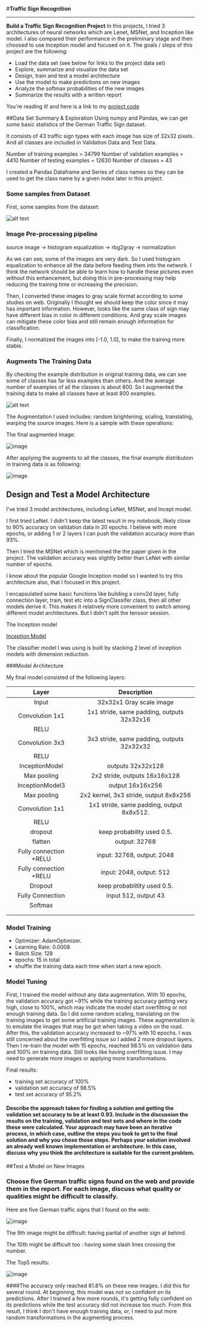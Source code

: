 #**Traffic Sign Recognition** 

---

**Build a Traffic Sign Recognition Project**
In this projects, I tried 3 architectures of neural networks which are Lenet, MSNet, and Inception like model. I also compared their performance in the preliminary stage and then choosed to use Inception model and focused on it.
The goals / steps of this project are the following:
* Load the data set (see below for links to the project data set)
* Explore, summarize and visualize the data set
* Design, train and test a model architecture
* Use the model to make predictions on new images
* Analyze the softmax probabilities of the new images
* Summarize the results with a written report



You're reading it! and here is a link to my [project code](./Traffic_Sign_Classifier_v2.ipynb)

##Data Set Summary & Exploration
Using numpy and Pandas, we can get some basic statistics of the German Traffic Sign dataset. 

It consists of 43 traffic sign types with each image has size of 32x32 pixels. And all classes are included in Validation Data and Test Data.

Number of training examples = 34799
Number of validation examples = 4410
Number of testing examples = 12630
Number of classes = 43

I created a Pandas Dataframe and Series of class names so they can be used to get the class name by a given index later in this project.

### Some samples from Dataset
First, some samples from the dataset:

![alt text](/home/lizhang/workspace/Udacity/CarND/CarND-Traffic-Sign-Classifier-Project/examples/speedlmt20.png "samples")

### Image Pre-processing pipeline

source image -> histogram equalization -> rbg2gray -> normalization

As we can see, some of the images are very dark. So I used histogram equalization to enhance all the data before feeding them into the network. I think the network should be able to learn how to handle these pictures even without this enhancement, but doing this in pre-processing may help reducing the training time or increasing the precision.

Then, I converted  these images to gray scale format according to some studies on web. Originally I thought we should keep the color since it may has important information. However, looks like the same class of sign may have different bias in color in different conditions. And gray scale images can mitigate these color bias and still remain enough information for classification.

Finally, I normalized the images into [-1.0, 1.0], to make the training more stable.

###  Augments The Training Data

By checking the example distribution in original training data, we can see some of classes has far less examples than others. And the average number of examples of all the classes is about 800. So I augmented the training data to make all classes have at least 800 examples.

![alt text](/home/lizhang/workspace/Udacity/CarND/CarND-Traffic-Sign-Classifier-Project/examples/distribution_pre.png "image")

The Augmentation I used includes: random brightening, scaling, translating, warping the source images. Here is a sample with these operations:

The final augmented image:

![image](/home/lizhang/workspace/Udacity/CarND/CarND-Traffic-Sign-Classifier-Project/examples/aug_sample.png "augmented")

After applying the augments to all the classes, the final example distribution in training data is as following:

![image](/home/lizhang/workspace/Udacity/CarND/CarND-Traffic-Sign-Classifier-Project/examples/distribution_post.png "distribution post")

## Design and Test a Model Architecture

I've tried 3 model architectures, including LeNet, MSNet, and Incept model.

I first tried LeNet. I didn't keep the latest result in my notebook, likely close to 90% accuracy on validation data in 20 epochs. I believe with more epochs, or adding 1 or 2 layers I can push the validation accuracy more than 93%.

Then I tried the MSNet which is mentioned the the paper given in the project. The validation accuracy was slightly better than LeNet with similar number of epochs. 

I know about the popular Google Inception model so I wanted to try this architecture also, that I focused in this project.

I encapsulated some basic functions like building a conv2d layer, fully connection layer, train, test etc into a SignClassifer class, then all other models derive it. This makes it relatively more convenient to switch among different model architectures. But I didn't split the tenssor session. 

The Inception model 

[Inception Model](https://arxiv.org/pdf/1409.4842.pdf	"inception Model")

The classifier model I was using is built by stacking 2 level of inception models with dimension reduction. 

###Model Architecture

My final model consisted of the following layers:

|         Layer          |               Description                |
| :--------------------: | :--------------------------------------: |
|         Input          |         32x32x1 Gray scale image         |
|    Convolution 1x1     | 1x1 stride, same padding, outputs 32x32x16 |
|          RELU          |                                          |
|    Convolution 3x3     | 3x3 stride, same padding, outputs 32x32x32 |
|          RELU          |                                          |
|     InceptionModel     |            outputs 32x32x128             |
|      Max pooling       |      2x2 stride,  outputs 16x16x128      |
|    InceptionModel3     |             output 16x16x256             |
|      Max pooling       |  2x2 kernel, 3x3 stride, output 8x8x256  |
|    Convolution 1x1     | 1x1 stride, same padding, output 8x8x512. |
|          RELU          |                                          |
|        dropout         |        keep probability used 0.5.        |
|        flatten         |              output: 32768               |
| Fully connection +RELU |        input: 32768, output: 2048        |
| Fully connection +RELU |         input: 2048, output: 512         |
|        Dropout         |       keep probablitity used 0.5.        |
|    Fully Connection    |           input 512, output 43           |
|        Softmax         |                                          |
|                        |                                          |
|                        |                                          |



 ### Model Training

* Optimizer: AdamOptimizer. 
* Learning Rate: 0.0008
* Batch Size: 128
* epochs: 15 in total
* shuffle the training data each time when start a new epoch. 

### Model Tuning

First, I trained the model without any data augmentation. With 10 epochs, the validation accuracy got ~91% while the training accuracy getting very high, close to 100%, which may indicate the model start overfitting or not enough training data. So I did some random scaling, translating on the training images to get some artificial training images. These augmentation is to emulate the images that may be got when taking a video on the road. After this, the validation accuracy increased to ~97% with 10 epochs. I was still concerned about the overfitting issue so I added 2 more dropout layers. Then I re-train the model with 15 epochs, reached 98.5% on validation data and 100% on training data. Still looks like having overfitting issue. I may need to generate more images or applying more transformations.

Final results:

* training set accuracy of 100%
* validation set accuracy of 98.5%
* test set accuracy of 95.2%

#### Describe the approach taken for finding a solution and getting the validation set accuracy to be at least 0.93. Include in the discussion the results on the training, validation and test sets and where in the code these were calculated. Your approach may have been an iterative process, in which case, outline the steps you took to get to the final solution and why you chose those steps. Perhaps your solution involved an already well known implementation or architecture. In this case, discuss why you think the architecture is suitable for the current problem.



##Test a Model on New Images

### Choose five German traffic signs found on the web and provide them in the report. For each image, discuss what quality or qualities might be difficult to classify.

Here are five German traffic signs that I found on the web:

![image](/home/lizhang/workspace/Udacity/CarND/CarND-Traffic-Sign-Classifier-Project/examples/web_images.png)



The 9th image might be difficult: having partial of another sign at behind.

The 10th might be difficult too : having some slash lines crossing the number.

The Top5 results:

![image](/home/lizhang/workspace/Udacity/CarND/CarND-Traffic-Sign-Classifier-Project/examples/top5.png)

####The accuracy only reached 81.8% on these new images. I did this for several round. At beginning, this model was not so confident on its predictions. After I trained a few more rounds, it's getting fully confident on its predictions while the test accuracy did not increase too much. From this result, I think I don't have enough training data, or, I need to put  more random transformations in the augmenting process. 


